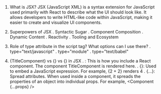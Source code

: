 1. What is JSX?
    JSX (JavaScript XML) is a syntax extension for JavaScript used primarily with React to describe what the UI should look like. It allows developers to write HTML-like code within JavaScript, making it easier to create and visualize UI components.

2. Superpowers of JSX
    . Syntactic Sugar
    . Component Composition
    . Dynamic Content
    . Reactivity
    . Tooling and Ecosystem

3. Role of type attribute in the script tag? What options can I use there?
    . type="text/javascript"
    . type="module"
    . type="text/babel"

4. {TitleComponent} vs {} vs {} in JSX
    . <TitleComponent />: This is how you include a React component. The component TitleComponent is rendered here.
    . {}: Used to embed a JavaScript expression. For example, {2 + 2} renders 4
    . {...}: Spread attributes. When used inside a component, it spreads the properties of an object into individual props. For example, <Component {...props} />